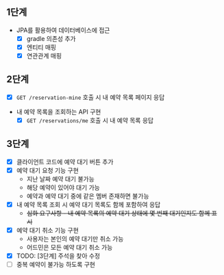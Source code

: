 ## 1단계

- JPA를 활용하여 데이터베이스에 접근
    - [x] gradle 의존성 추가
    - [x] 엔티티 매핑
    - [x] 연관관계 매핑

## 2단계

- [x] `GET /reservation-mine` 호출 시 내 예약 목록 페이지 응답
- 내 예약 목록을 조회하는 API 구현
    - [x] `GET /reservations/me` 호출 시 내 예약 목록 응답  

## 3단계

- [x] 클라이언트 코드에 예약 대기 버튼 추가
- [x] 예약 대기 요청 기능 구현
  - 지난 날짜 예약 대기 불가능
  - 해당 예약이 있어야 대기 가능
  - 예약과 예약 대기 중에 같은 멤버 존재하면 불가능
- [x] 내 예약 목록 조회 시 예약 대기 목록도 함께 포함하여 응답
  - ~~심화 요구사항 - 내 예약 목록의 예약 대기 상태에 몇 번째 대기인지도 함께 표시~~
- [x] 예약 대기 취소 기능 구현 
  - 사용자는 본인의 예약 대기만 취소 가능
  - 어드민은 모든 예약 대기 취소 가능
- [x] TODO: [3단계] 주석을 찾아 수정
- [ ] 중복 예약이 불가능 하도록 구현
